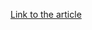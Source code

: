 [Link to the article](https://cybersecuritynews.com/sidewinder-hacking-group-uses-clickonce-based-infection-chain/)

